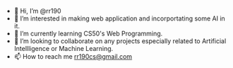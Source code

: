 - 👋 Hi, I’m @rr190
- 👀 I’m interested in making web application and incorportating some AI in it.
- 🌱 I’m currently learning CS50's Web Programming.
- 💞️ I’m looking to collaborate on any projects especially related to Artificial Intellligence or Machine Learning. 
- 📫 How to reach me rr190cs@gmail.com

<!---
rr190/rr190 is a ✨ special ✨ repository because its `README.md` (this file) appears on your GitHub profile.
You can click the Preview link to take a look at your changes.
--->
